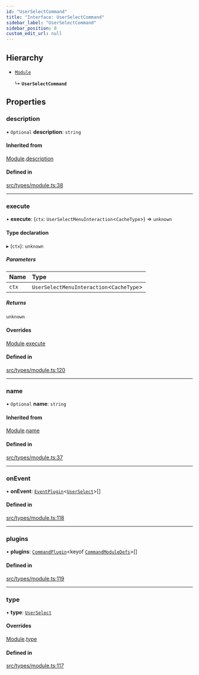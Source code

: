 ```yaml
---
id: "UserSelectCommand"
title: "Interface: UserSelectCommand"
sidebar_label: "UserSelectCommand"
sidebar_position: 0
custom_edit_url: null
---
```


## Hierarchy

- [`Module`](Module.md)

  ↳ **`UserSelectCommand`**

## Properties

### description

• `Optional` **description**: `string`

#### Inherited from

[Module](Module.md).[description](Module.md#description)

#### Defined in

[src/types/module.ts:38](https://github.com/sern-handler/handler/blob/3daacfc/src/types/module.ts#L38)

___

### execute

• **execute**: (`ctx`: `UserSelectMenuInteraction`<`CacheType`\>) => `unknown`

#### Type declaration

▸ (`ctx`): `unknown`

##### Parameters

| Name | Type |
| :------ | :------ |
| `ctx` | `UserSelectMenuInteraction`<`CacheType`\> |

##### Returns

`unknown`

#### Overrides

[Module](Module.md).[execute](Module.md#execute)

#### Defined in

[src/types/module.ts:120](https://github.com/sern-handler/handler/blob/3daacfc/src/types/module.ts#L120)

___

### name

• `Optional` **name**: `string`

#### Inherited from

[Module](Module.md).[name](Module.md#name)

#### Defined in

[src/types/module.ts:37](https://github.com/sern-handler/handler/blob/3daacfc/src/types/module.ts#L37)

___

### onEvent

• **onEvent**: [`EventPlugin`](EventPlugin.md)<[`UserSelect`](../enums/CommandType.md#userselect)\>[]

#### Defined in

[src/types/module.ts:118](https://github.com/sern-handler/handler/blob/3daacfc/src/types/module.ts#L118)

___

### plugins

• **plugins**: [`CommandPlugin`](CommandPlugin.md)<keyof [`CommandModuleDefs`](../modules.md#commandmoduledefs)\>[]

#### Defined in

[src/types/module.ts:119](https://github.com/sern-handler/handler/blob/3daacfc/src/types/module.ts#L119)

___

### type

• **type**: [`UserSelect`](../enums/CommandType.md#userselect)

#### Overrides

[Module](Module.md).[type](Module.md#type)

#### Defined in

[src/types/module.ts:117](https://github.com/sern-handler/handler/blob/3daacfc/src/types/module.ts#L117)
